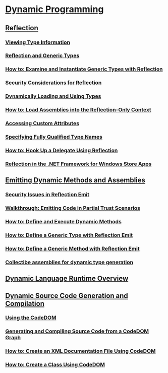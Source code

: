 # [Dynamic Programming](index.md)
## [Reflection](reflection.md)
### [Viewing Type Information](viewing-type-information.md)
### [Reflection and Generic Types](reflection-and-generic-types.md)
### [How to: Examine and Instantiate Generic Types with Reflection](how-to-examine-and-instantiate-generic-types-with-reflection.md)
### [Security Considerations for Reflection](security-considerations-for-reflection.md)
### [Dynamically Loading and Using Types](dynamically-loading-and-using-types.md)
### [How to: Load Assemblies into the Reflection-Only Context](how-to-load-assemblies-into-the-reflection-only-context.md)
### [Accessing Custom Attributes](accessing-custom-attributes.md)
### [Specifying Fully Qualified Type Names](specifying-fully-qualified-type-names.md)
### [How to: Hook Up a Delegate Using Reflection](how-to-hook-up-a-delegate-using-reflection.md)
### [Reflection in the .NET Framework for Windows Store Apps](reflection-for-windows-store-apps.md)
## [Emitting Dynamic Methods and Assemblies](emitting-dynamic-methods-and-assemblies.md)
### [Security Issues in Reflection Emit](security-issues-in-reflection-emit.md)
### [Walkthrough: Emitting Code in Partial Trust Scenarios](walkthrough-emitting-code-in-partial-trust-scenarios.md)
### [How to: Define and Execute Dynamic Methods](how-to-define-and-execute-dynamic-methods.md)
### [How to: Define a Generic Type with Reflection Emit](how-to-define-a-generic-type-with-reflection-emit.md)
### [How to: Define a Generic Method with Reflection Emit](how-to-define-a-generic-method-with-reflection-emit.md)
### [Collectibe assemblies for dynamic type generation](collectible-assemblies.md)
## [Dynamic Language Runtime Overview](dynamic-language-runtime-overview.md)
## [Dynamic Source Code Generation and Compilation](dynamic-source-code-generation-and-compilation.md)
### [Using the CodeDOM](using-the-codedom.md)
### [Generating and Compiling Source Code from a CodeDOM Graph](generating-and-compiling-source-code-from-a-codedom-graph.md)
### [How to: Create an XML Documentation File Using CodeDOM](how-to-create-an-xml-documentation-file-using-codedom.md)
### [How to: Create a Class Using CodeDOM](how-to-create-a-class-using-codedom.md)
